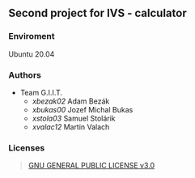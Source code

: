 ## Second project for IVS - calculator

### Enviroment
Ubuntu 20.04

### Authors
* Team G.I.I.T. 
	 * _xbezak02_ Adam Bezák
	 * _xbukas00_ Jozef Michal Bukas
	 * _xstola03_ Samuel Stolárik
	 * _xvalac12_ Martin Valach

### Licenses
> [GNU GENERAL PUBLIC LICENSE v3.0](https://www.gnu.org/licenses/gpl-3.0.html) 

